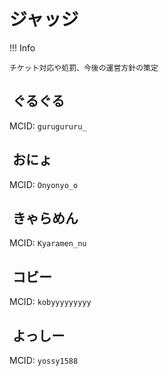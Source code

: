 # ジャッジ

!!! Info

    チケット対応や処罰、今後の運営方針の策定

## <img alt="" src="https://minotar.net/helm/4a25c68901514a17bd09f9199ce6b5e6/38" style="vertical-align: top;"> ぐるぐる

MCID: `gurugururu_`

## <img alt="" src="https://minotar.net/helm/023f5d64e144478ea8fef866e0a4e4ab/38" style="vertical-align: top;"> おにょ

MCID: `Onyonyo_o`

## <img alt="" src="https://minotar.net/helm/4d8245d393374b23957450075ecf2978/38" style="vertical-align: top;"> きゃらめん

MCID: `Kyaramen_nu`

## <img alt="" src="https://minotar.net/helm/bc4a1b002a2e4fae81bbe1b97e1e212d/38" style="vertical-align: top;"> コビー

MCID: `kobyyyyyyyyy`

## <img alt="" src="https://minotar.net/helm/656a37f9b83343769e049d9fb10a1917/38" style="vertical-align: top;"> よっしー

MCID: `yossy1588`
